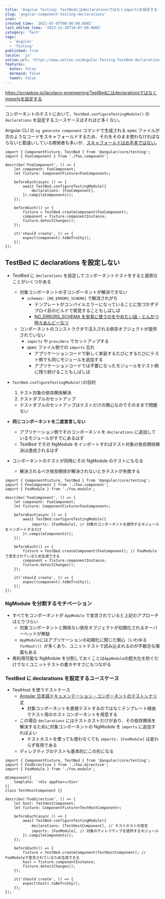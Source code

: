 ```yaml
---
title: 'Angular Testing: TestBedにはdeclarationsではなくimportsを設定する'
slug: 'angular-component-testing-declarations'
icon: ''
created_time: '2021-07-07T00:00:00.000Z'
last_edited_time: '2023-12-30T10:07:00.000Z'
category: 'Tech'
tags:
  - 'Angular'
  - 'Testing'
published: true
locale: 'ja'
notion_url: 'https://www.notion.so/Angular-Testing-TestBed-declarations-imports-49b8a62610b540be869b0a39ab002ff9'
features:
  katex: false
  mermaid: false
  tweet: false
---
```


https://scrapbox.io/lacolaco-engineering/TestBedにはdeclarationsではなくimportsを設定する

---

コンポーネントのテストにおいて、`TestBed.configureTestingModule()` の `declarations` を設定するユースケースはそれほど多くない。

Angular CLI の `ng generate component` コマンドで生成される spec ファイルが次のようなコードをスキャフォールドするため、それをそのまま使わなければならないと勘違いしている開発者も多いが、[スキャフォールドはお手本ではない](https://scrapbox.io/lacolaco-engineering/%E3%82%B9%E3%82%AD%E3%83%A3%E3%83%95%E3%82%A9%E3%83%BC%E3%83%AB%E3%83%89%E3%81%AF%E3%81%8A%E6%89%8B%E6%9C%AC%E3%81%A7%E3%81%AF%E3%81%AA%E3%81%84)。

```
import { ComponentFixture, TestBed } from '@angular/core/testing';
import { FooComponent } from './foo.component';

describe('FooComponent', () => {
    let component: FooComponent;
    let fixture: ComponentFixture<FooComponent>;

    beforeEach(async () => {
        await TestBed.configureTestingModule({
            declarations: [FooComponent],
        }).compileComponents();
    });

    beforeEach(() => {
        fixture = TestBed.createComponent(FooComponent);
        component = fixture.componentInstance;
        fixture.detectChanges();
    });

    it('should create', () => {
        expect(component).toBeTruthy();
    });
});
```

## TestBed に declarations を設定しない

- TestBed に `declarations` を設定してコンポーネントテストをすると面倒なことがいくつかある
  - 対象コンポーネントの子コンポーネントが解決できない
    - `schemas: [NO_ERRORS_SCHEMA]` で解消されがち
      - テンプレートがコンパイルエラーになっていることに気づかずデプロイ前のビルドで発覚することもしばしば
      - [NO_ERRORS_SCHEMA を安易に使うのをやめたい話 - とんかつ時々あんどーなつ](https://kasaharu.hatenablog.com/entry/20210705/1625492137)
  - コンポーネントのコンストラクタで注入される依存オブジェクトが提供されていない
    - `imports` や `providers` でセットアップする
    - spec ファイル側での `imports` 忘れ
      - アプリケーションコードで新しく実装するたびにするたびにテスト側でも同じモジュールを追加する
      - アプリケーションコードでは不要になったモジュールをテスト側に残り続けることもしばしば
- `TestBed.configureTestingModule()`の目的

  1. テスト対象の依存関係解決
  2. テストダブルのセットアップ

  - テストダブルのセットアップはテストだけの関心なのでそのままで問題ない

- **同じコンポーネントを二度宣言しない**
  - アプリケーション側でそのコンポーネントを `declarations` に追加しているモジュールがすでにあるはず
  - TestBed でその NgModule をインポートすればテスト対象の依存関係解決は達成されるはず
- コンポーネントのテストが同時にその NgModule のテストにもなる
  - 解決されるべき依存関係が解決されないときテストが失敗する

```
import { ComponentFixture, TestBed } from '@angular/core/testing';
import { FooComponent } from './foo.component';
import { FooModule } from './foo.module';

describe('FooComponent', () => {
    let component: FooComponent;
    let fixture: ComponentFixture<FooComponent>;

    beforeEach(async () => {
        await TestBed.configureTestingModule({
            imports: [FooModule], // 対象のコンポーネントを提供するモジュールをインポートするだけ
        }).compileComponents();
    });

    beforeEach(() => {
        fixture = TestBed.createComponent(FooComponent); // FooModuleで宣言されているため生成できる
        component = fixture.componentInstance;
        fixture.detectChanges();
    });

    it('should create', () => {
        expect(component).toBeTruthy();
    });
});
```

### NgModule を分割するモチベーション

- すべてをコンポーネントが `AppModule` で宣言されていると上記のアプローチはとりづらい
  - 対象コンポーネントと関係ない依存オブジェクトが初期化されるオーバーヘッドが無駄
  - `AppModule`にはアプリケーションの初期化に閉じた関心（いわゆる `forRoot()`）が多くあり、ユニットテストで読み込まれるのが不都合な場面もある
- 再利用可能な NgModule を分割しておくことは`AppModule`の肥大化を防ぐだけでなくユニットテストの書きやすさにもつながる

### TestBed に declarations を設定するユースケース

- TestHost を使うテストケース
  - [Angular 日本語ドキュメンテーション - コンポーネントのテストシナリオ](https://angular.jp/guide/testing-components-scenarios#%E3%83%86%E3%82%B9%E3%83%88%E3%83%9B%E3%82%B9%E3%83%88%E5%86%85%E9%83%A8%E3%81%AE%E3%82%B3%E3%83%B3%E3%83%9D%E3%83%BC%E3%83%8D%E3%83%B3%E3%83%88)
    - 対象コンポーネントを直接テストするのではなくテンプレート経由でテスト用のホストコンポーネントを用意する
  - この場合 `declarations` にはテストホストだけがあり、その依存関係を解決するために対象コンポーネントの NgModule を `imports` に追加すればよい
    - テストホストを使っても使わなくても `imports: [FooModule]` は変わらず有用である
  - ディレクティブのテストも基本的にこの形になる

```
import { ComponentFixture, TestBed } from '@angular/core/testing';
import { FooDirective } from './foo.directive';
import { FooModule } from './foo.module';

@Component({
    template: `<div appFoo></div>`
})
class TestHostComponent {}

describe('FooDirective', () => {
    let host: TestHostComponent;
    let fixture: ComponentFixture<TestHostComponent>;

    beforeEach(async () => {
        await TestBed.configureTestingModule({
            declarations: [TestHostComponent], // テストホストの宣言
            imports: [FooModule], // 対象のディレクティブを提供するモジュール
        }).compileComponents();
    });

    beforeEach(() => {
        fixture = TestBed.createComponent(TestHostComponent); // FooModuleで宣言されているため生成できる
        host = fixture.componentInstance;
        fixture.detectChanges();
    });

    it('should create', () => {
        expect(host).toBeTruthy();
    });
});
```
